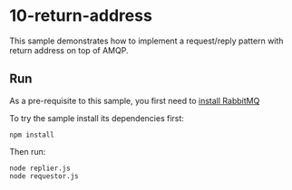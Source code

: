 # 10-return-address

This sample demonstrates how to implement a request/reply pattern with return address on top of AMQP.

## Run

As a pre-requisite to this sample, you first need to [install RabbitMQ](http://www.rabbitmq.com/download.html)

To try the sample install its dependencies first:

```shell script
npm install
```

Then run:

```shell script
node replier.js
node requestor.js
```
